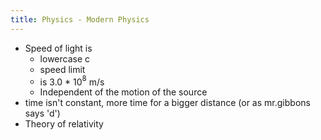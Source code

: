 ```yaml
---
title: Physics - Modern Physics
---
```

- Speed of light is
	- lowercase c
	- speed limit
	- is 3.0 * 10$^8$ m/s
	- Independent of the motion of the source
- time isn't constant, more time for a bigger distance (or as mr.gibbons says 'd')
- Theory of relativity